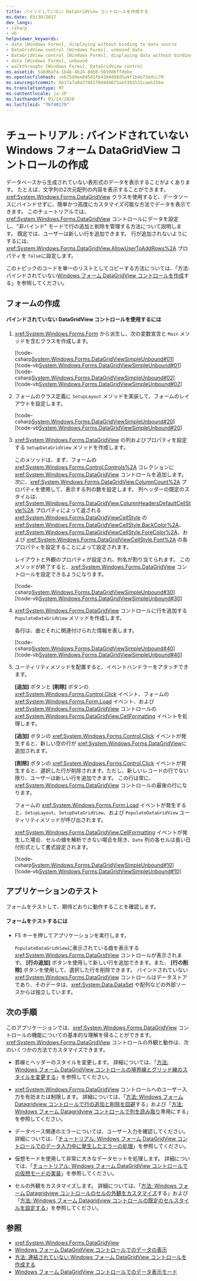 ```yaml
---
title: バインドしていない DataGridView コントロールを作成する
ms.date: 03/30/2017
dev_langs:
- csharp
- vb
helpviewer_keywords:
- data [Windows Forms], displaying without binding to data source
- DataGridView control [Windows Forms], unbound data
- DataGridView control [Windows Forms], displaying data without binding to a data source
- data [Windows Forms], unbound
- walkthroughs [Windows Forms], DataGridView control
ms.assetid: 5a8d6afa-1b4b-4b24-8db8-501086ffdebe
ms.openlocfilehash: ceb75d4ee845d1f643d4d88d5a9f1bde73edcc70
ms.sourcegitcommit: de17a7a0a37042f0d4406f5ae5393531caeb25ba
ms.translationtype: MT
ms.contentlocale: ja-JP
ms.lasthandoff: 01/24/2020
ms.locfileid: "76740179"
---
```

# <a name="walkthrough-creating-an-unbound-windows-forms-datagridview-control"></a>チュートリアル : バインドされていない Windows フォーム DataGridView コントロールの作成
データベースから生成されていない表形式のデータを表示することがよくあります。 たとえば、文字列の2次元配列の内容を表示することができます。 <xref:System.Windows.Forms.DataGridView> クラスを使用すると、データソースにバインドせずに、簡単かつ高度にカスタマイズ可能な方法でデータを表示できます。 このチュートリアルでは、<xref:System.Windows.Forms.DataGridView> コントロールにデータを設定し、"非バインド" モードで行の追加と削除を管理する方法について説明します。 既定では、ユーザーは新しい行を追加できます。 行が追加されないようにするには、<xref:System.Windows.Forms.DataGridView.AllowUserToAddRows%2A> プロパティを `false`に設定します。  
  
 このトピックのコードを単一のリストとしてコピーする方法については、「方法: バインドされていない[Windows フォーム DataGridView コントロールを作成](how-to-create-an-unbound-windows-forms-datagridview-control.md)する」を参照してください。  
  
## <a name="creating-the-form"></a>フォームの作成  
  
#### <a name="to-use-an-unbound-datagridview-control"></a>バインドされていない DataGridView コントロールを使用するには  
  
1. <xref:System.Windows.Forms.Form> から派生し、次の変数宣言と `Main` メソッドを含むクラスを作成します。  
  
     [!code-csharp[System.Windows.Forms.DataGridViewSimpleUnbound#01](~/samples/snippets/csharp/VS_Snippets_Winforms/System.Windows.Forms.DataGridViewSimpleUnbound/CS/simpleunbound.cs#01)]
     [!code-vb[System.Windows.Forms.DataGridViewSimpleUnbound#01](~/samples/snippets/visualbasic/VS_Snippets_Winforms/System.Windows.Forms.DataGridViewSimpleUnbound/VB/simpleunbound.vb#01)]  
    [!code-csharp[System.Windows.Forms.DataGridViewSimpleUnbound#02](~/samples/snippets/csharp/VS_Snippets_Winforms/System.Windows.Forms.DataGridViewSimpleUnbound/CS/simpleunbound.cs#02)]
    [!code-vb[System.Windows.Forms.DataGridViewSimpleUnbound#02](~/samples/snippets/visualbasic/VS_Snippets_Winforms/System.Windows.Forms.DataGridViewSimpleUnbound/VB/simpleunbound.vb#02)]  
  
2. フォームのクラス定義に `SetupLayout` メソッドを実装して、フォームのレイアウトを設定します。  
  
     [!code-csharp[System.Windows.Forms.DataGridViewSimpleUnbound#20](~/samples/snippets/csharp/VS_Snippets_Winforms/System.Windows.Forms.DataGridViewSimpleUnbound/CS/simpleunbound.cs#20)]
     [!code-vb[System.Windows.Forms.DataGridViewSimpleUnbound#20](~/samples/snippets/visualbasic/VS_Snippets_Winforms/System.Windows.Forms.DataGridViewSimpleUnbound/VB/simpleunbound.vb#20)]  
  
3. <xref:System.Windows.Forms.DataGridView> の列およびプロパティを設定する `SetupDataGridView` メソッドを作成します。  
  
     このメソッドは、まず、フォームの <xref:System.Windows.Forms.Control.Controls%2A> コレクションに <xref:System.Windows.Forms.DataGridView> コントロールを追加します。 次に、<xref:System.Windows.Forms.DataGridView.ColumnCount%2A> プロパティを使用して、表示する列の数を設定します。 列ヘッダーの既定のスタイルは、<xref:System.Windows.Forms.DataGridView.ColumnHeadersDefaultCellStyle%2A> プロパティによって返される <xref:System.Windows.Forms.DataGridViewCellStyle> の <xref:System.Windows.Forms.DataGridViewCellStyle.BackColor%2A>、<xref:System.Windows.Forms.DataGridViewCellStyle.ForeColor%2A>、および <xref:System.Windows.Forms.DataGridViewCellStyle.Font%2A> の各プロパティを設定することによって設定されます。  
  
     レイアウトと外観のプロパティが設定され、列名が割り当てられます。 このメソッドが終了すると、<xref:System.Windows.Forms.DataGridView> コントロールを設定できるようになります。  
  
     [!code-csharp[System.Windows.Forms.DataGridViewSimpleUnbound#30](~/samples/snippets/csharp/VS_Snippets_Winforms/System.Windows.Forms.DataGridViewSimpleUnbound/CS/simpleunbound.cs#30)]
     [!code-vb[System.Windows.Forms.DataGridViewSimpleUnbound#30](~/samples/snippets/visualbasic/VS_Snippets_Winforms/System.Windows.Forms.DataGridViewSimpleUnbound/VB/simpleunbound.vb#30)]  
  
4. <xref:System.Windows.Forms.DataGridView> コントロールに行を追加する `PopulateDataGridView` メソッドを作成します。  
  
     各行は、曲とそれに関連付けられた情報を表します。  
  
     [!code-csharp[System.Windows.Forms.DataGridViewSimpleUnbound#40](~/samples/snippets/csharp/VS_Snippets_Winforms/System.Windows.Forms.DataGridViewSimpleUnbound/CS/simpleunbound.cs#40)]
     [!code-vb[System.Windows.Forms.DataGridViewSimpleUnbound#40](~/samples/snippets/visualbasic/VS_Snippets_Winforms/System.Windows.Forms.DataGridViewSimpleUnbound/VB/simpleunbound.vb#40)]  
  
5. ユーティリティメソッドを配置すると、イベントハンドラーをアタッチできます。  
  
     **[追加]** ボタンと **[削除]** ボタンの <xref:System.Windows.Forms.Control.Click> イベント、フォームの <xref:System.Windows.Forms.Form.Load> イベント、および <xref:System.Windows.Forms.DataGridView> コントロールの <xref:System.Windows.Forms.DataGridView.CellFormatting> イベントを処理します。  
  
     **[追加]** ボタンの <xref:System.Windows.Forms.Control.Click> イベントが発生すると、新しい空の行が <xref:System.Windows.Forms.DataGridView>に追加されます。  
  
     **[削除]** ボタンの <xref:System.Windows.Forms.Control.Click> イベントが発生すると、選択した行が削除されます。ただし、新しいレコードの行でない限り、ユーザーは新しい行を追加できます。 この行は常に、<xref:System.Windows.Forms.DataGridView> コントロールの最後の行になります。  
  
     フォームの <xref:System.Windows.Forms.Form.Load> イベントが発生すると、`SetupLayout`、`SetupDataGridView`、および `PopulateDataGridView` ユーティリティメソッドが呼び出されます。  
  
     <xref:System.Windows.Forms.DataGridView.CellFormatting> イベントが発生した場合、セルの値を解析できない場合を除き、`Date` 列の各セルは長い日付形式として書式設定されます。  
  
     [!code-csharp[System.Windows.Forms.DataGridViewSimpleUnbound#10](~/samples/snippets/csharp/VS_Snippets_Winforms/System.Windows.Forms.DataGridViewSimpleUnbound/CS/simpleunbound.cs#10)]
     [!code-vb[System.Windows.Forms.DataGridViewSimpleUnbound#10](~/samples/snippets/visualbasic/VS_Snippets_Winforms/System.Windows.Forms.DataGridViewSimpleUnbound/VB/simpleunbound.vb#10)]  
  
## <a name="testing-the-application"></a>アプリケーションのテスト  
 フォームをテストして、期待どおりに動作することを確認します。  
  
#### <a name="to-test-the-form"></a>フォームをテストするには  
  
- F5 キーを押してアプリケーションを実行します。  
  
     `PopulateDataGridView`に表示されている曲を表示する <xref:System.Windows.Forms.DataGridView> コントロールが表示されます。 **[行の追加]** ボタンを使用して新しい行を追加できます。また、 **[行の削除]** ボタンを使用して、選択した行を削除できます。 バインドされていない <xref:System.Windows.Forms.DataGridView> コントロールはデータストアであり、そのデータは、<xref:System.Data.DataSet> や配列などの外部ソースからは独立しています。  
  
## <a name="next-steps"></a>次の手順  
 このアプリケーションでは、<xref:System.Windows.Forms.DataGridView> コントロールの機能についての基本的な理解を得ることができます。 <xref:System.Windows.Forms.DataGridView> コントロールの外観と動作は、次のいくつかの方法でカスタマイズできます。  
  
- 罫線とヘッダーのスタイルを変更します。 詳細については、「[方法: Windows フォーム DataGridView コントロールの境界線とグリッド線のスタイルを変更する](change-the-border-and-gridline-styles-in-the-datagrid.md)」を参照してください。  
  
- <xref:System.Windows.Forms.DataGridView> コントロールへのユーザー入力を有効または制限します。 詳細については、「[方法: Windows フォーム Datagridview コントロールで行の追加と削除を回避](prevent-row-addition-and-deletion-datagridview.md)する」および「[方法: Windows フォーム Datagridview コントロールで列を読み取り](how-to-make-columns-read-only-in-the-windows-forms-datagridview-control.md)専用にする」を参照してください。  
  
- データベース関連のエラーについては、ユーザー入力を確認してください。 詳細については、「[チュートリアル: Windows フォーム DataGridView コントロールでのデータ入力中に発生したエラーの処理](handling-errors-that-occur-during-data-entry-in-the-datagrid.md)」を参照してください。  
  
- 仮想モードを使用して非常に大きなデータセットを処理します。 詳細については、「[チュートリアル: Windows フォーム DataGridView コントロールでの仮想モードの実装](implementing-virtual-mode-wf-datagridview-control.md)」を参照してください。  
  
- セルの外観をカスタマイズします。 詳細については、「[方法: Windows フォーム Datagridview コントロールのセルの外観をカスタマイズ](customize-the-appearance-of-cells-in-the-datagrid.md)する」および「[方法: Windows フォーム Datagridview コントロールの既定のセルスタイルを設定する](how-to-set-default-cell-styles-for-the-windows-forms-datagridview-control.md)」を参照してください。  
  
## <a name="see-also"></a>参照

- <xref:System.Windows.Forms.DataGridView>
- [Windows フォーム DataGridView コントロールでのデータの表示](displaying-data-in-the-windows-forms-datagridview-control.md)
- [方法: 連結されていない Windows フォーム DataGridView コントロールを作成する](how-to-create-an-unbound-windows-forms-datagridview-control.md)
- [Windows フォーム DataGridView コントロールでのデータ表示モード](data-display-modes-in-the-windows-forms-datagridview-control.md)
